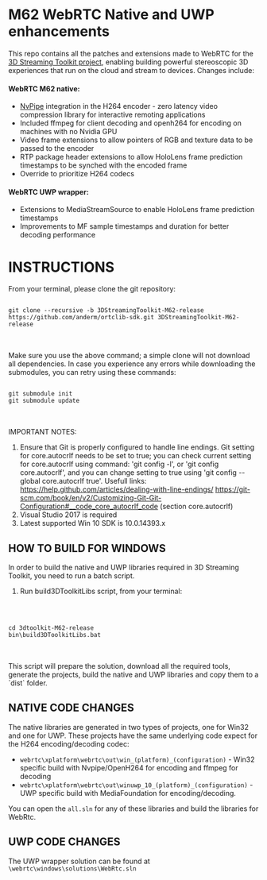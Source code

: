 M62 WebRTC Native and UWP enhancements
=======

This repo contains all the patches and extensions made to WebRTC for the [3D Streaming Toolkit project](https://github.com/CatalystCode/3DStreamingToolkit), enabling building powerful stereoscopic 3D experiences that run on the cloud and stream to devices. Changes include:

#### WebRTC M62 native:

- [NvPipe](https://github.com/anderm/NvPipe/tree/low-latency-optimization) integration in the H264 encoder - zero latency video compression library for interactive remoting applications
- Included ffmpeg for client decoding and openh264 for encoding on machines with no Nvidia GPU 
- Video frame extensions to allow pointers of RGB and texture data to be passed to the encoder
- RTP package header extensions to allow HoloLens frame prediction timestamps to be synched with the encoded frame 
- Override to prioritize H264 codecs

#### WebRTC UWP wrapper:

- Extensions to MediaStreamSource to enable HoloLens frame prediction timestamps 
- Improvements to MF sample timestamps and duration for better decoding performance

INSTRUCTIONS
=======

From your terminal, please clone the git repository:
<br />
<pre>
<code>
git clone --recursive -b 3DStreamingToolkit-M62-release https://github.com/anderm/ortclib-sdk.git 3DStreamingToolkit-M62-release
</code>
</pre>
<br />
Make sure you use the above command; a simple clone will not download all dependencies. In case you experience any errors while downloading the submodules, you can retry using these commands:
<br />
<pre>
<code>
git submodule init
git submodule update
</code>
</pre>
<br />
IMPORTANT NOTES:

1)  Ensure that Git is properly configured to handle line endings. Git setting for core.autocrlf needs to be set to true; you can check current setting for core.autocrlf using command: 'git config -l', or 'git config core.autocrlf', and you can change setting to true using 'git config --global core.autocrlf true'. 
    Usefull links: 
	https://help.github.com/articles/dealing-with-line-endings/
	https://git-scm.com/book/en/v2/Customizing-Git-Git-Configuration#__code_core_autocrlf_code (section core.autocrlf)  
2) Visual Studio 2017 is required
3) Latest supported Win 10 SDK is 10.0.14393.x

HOW TO BUILD FOR WINDOWS
----------------------------
In order to build the native and UWP libraries required in 3D Streaming Toolkit, you need to run a batch script.

1) Run build3DToolkitLibs script, from your terminal:
<br />
<pre>
<code>
cd 3dtoolkit-M62-release
bin\build3DToolkitLibs.bat
</code>
</pre>
<br />
This script will prepare the solution, download all the required tools, generate the projects, build the native and UWP libraries and copy them to a `dist` folder.

NATIVE CODE CHANGES
----------------------------
The native libraries are generated in two types of projects, one for Win32 and one for UWP. These projects have the same underlying code expect for the H264 encoding/decoding codec:

- `webrtc\xplatform\webrtc\out\win_(platform)_(configuration)` - Win32 specific build with Nvpipe/OpenH264 for encoding and ffmpeg for decoding     
- `webrtc\xplatform\webrtc\out\winuwp_10_(platform)_(configuration)` - UWP specific build with MediaFoundation for encoding/decoding. 

You can open the `all.sln` for any of these libraries and build the libraries for WebRtc. 

UWP CODE CHANGES
----------------------------
The UWP wrapper solution can be found at `\webrtc\windows\solutions\WebRtc.sln`

